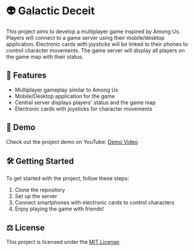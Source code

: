 # 👽 Galactic Deceit 

This project aims to develop a multiplayer game inspired by Among Us. Players will connect to a game server using their mobile/desktop application. Electronic cards with joysticks will be linked to their phones to control character movements. The game server will display all players on the game map with their status.

## 🚀 Features

- Multiplayer gameplay similar to Among Us
- Mobile/Desktop application for the game
- Central server displays players' status and the game map
- Electronic cards with joysticks for character movements

## 🎥 Demo

Check out the project demo on YouTube: [Demo Video](https://www.youtube.com/watch?v=NC79Xh6U8Fg)

## 🛠️ Getting Started

To get started with the project, follow these steps:

1. Clone the repository
2. Set up the server
3. Connect smartphones with electronic cards to control characters
4. Enjoy playing the game with friends!

## ⚖️ License

This project is licensed under the [MIT License](https://github.com/djvra/GalacticDeceit/blob/main/LICENSE).
